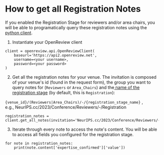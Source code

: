 # How to get all Registration Notes

If you enabled the Registration Stage for reviewers and/or area chairs, you will be able to programatically query these registration notes using the [python client](https://docs.openreview.net/\~/changes/kVYMUwjISEF9x7H1lfSE/getting-started/using-the-api/installing-and-instantiating-the-python-client).

1. Instantiate your OpenReview client

```
client = openreview.api.OpenReviewClient(
    baseurl='https://api2.openreview.net',
    username=<your username>,
    password=<your password>
)
```

2. Get all the registration notes for your venue. The invitation is composed of your venue's id (found in the request form), the group you want to query notes for (`Reviewers` or `Area_Chairs`) and the[ name of the registration stage](https://docs.openreview.net/\~/changes/kVYMUwjISEF9x7H1lfSE/reference/stages/registration-stage#registration-name) (by default, this is `Registration`):

`{venue_id}/(Reviewers|Area_Chairs)/-/{registration_stage_name}` ,\
e.g., NeurIPS.cc/2023/Conference/Reviewers/-/Registration

```
registration_notes = client.get_all_notes(invitation='NeurIPS.cc/2023/Conference/Reviewers/-/Registration')
```

3. Iterate through every note to access the note's content. You will be able to access all fields you configured for the registration stage.

```
for note in registration_notes:
    print(note.content['expertise_confirmed']['value'])
```

